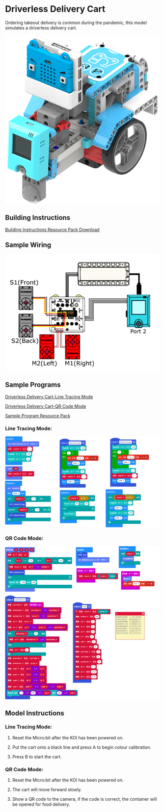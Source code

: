 # Driverless Delivery Cart

Ordering takeout delivery is common during the pandemic, this model simulates a driverless delivery cart.

![](../../images/car.png)

## Building Instructions

[Building Instructions Resource Pack Download](https://bit.ly/AIHealthCareSetBuildingGuide)

## Sample Wiring

![](./images/carcon.png)

## Sample  Programs

[Driverless Delivery Cart-Line Tracing Mode](https://makecode.microbit.org/_58Hekq255Kop)

[Driverless Delivery Cart-QR Code Mode](https://makecode.microbit.org/_LboPVwaYrY54)

[Sample Program Resource Pack](https://bit.ly/AIHealthCareSetHex)

### Line Tracing Mode:

![](./images/qrcarcode.png)

### QR Code Mode:

![](./images/linecarcode.png)

## Model Instructions

### Line Tracing Mode:

1. Reset the Micro:bit after the KOI has been powered on.

2. Put the cart onto a black line and press A to begin colour calibration.

3. Press B to start the cart.

### QR Code Mode:

1. Reset the Micro:bit after the KOI has been powered on.

2. The cart will move forward slowly.

3. Show a QR code to the camera, if the code is correct, the container will be opened for food delivery.




